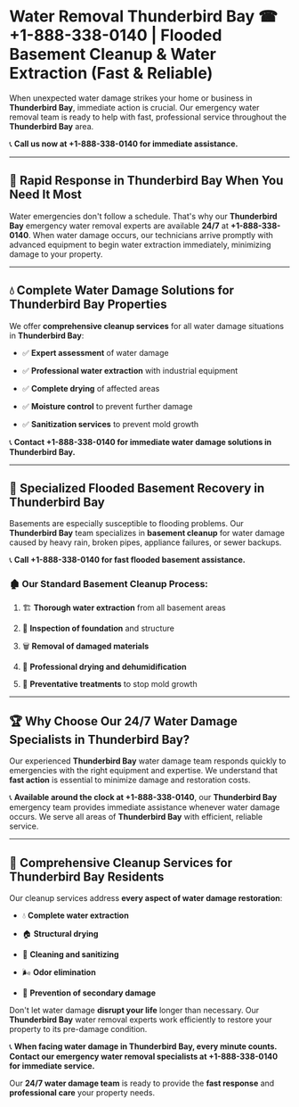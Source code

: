 # Water Removal Thunderbird Bay ☎ +1-888-338-0140 | Flooded Basement Cleanup & Water Extraction (Fast & Reliable)

When unexpected water damage strikes your home or business in **Thunderbird Bay**, immediate action is crucial. Our emergency water removal team is ready to help with fast, professional service throughout the **Thunderbird Bay** area. 

📞 **Call us now at +1-888-338-0140 for immediate assistance.**
---
## 🚀 Rapid Response in Thunderbird Bay When You Need It Most
Water emergencies don't follow a schedule. That's why our **Thunderbird Bay** emergency water removal experts are available **24/7** at **+1-888-338-0140**. When water damage occurs, our technicians arrive promptly with advanced equipment to begin water extraction immediately, minimizing damage to your property.
---
## 💧 Complete Water Damage Solutions for Thunderbird Bay Properties
We offer **comprehensive cleanup services** for all water damage situations in **Thunderbird Bay**:
- ✅ **Expert assessment** of water damage  
- ✅ **Professional water extraction** with industrial equipment  
- ✅ **Complete drying** of affected areas  
- ✅ **Moisture control** to prevent further damage  
- ✅ **Sanitization services** to prevent mold growth  
📞 **Contact +1-888-338-0140 for immediate water damage solutions in Thunderbird Bay.**
---
## 🌊 Specialized Flooded Basement Recovery in Thunderbird Bay
Basements are especially susceptible to flooding problems. Our **Thunderbird Bay** team specializes in **basement cleanup** for water damage caused by heavy rain, broken pipes, appliance failures, or sewer backups. 
📞 **Call +1-888-338-0140 for fast flooded basement assistance.**
### 🏚️ Our Standard Basement Cleanup Process:
1. 🏗️ **Thorough water extraction** from all basement areas  
2. 🔎 **Inspection of foundation** and structure  
3. 🗑️ **Removal of damaged materials**  
4. 💨 **Professional drying and dehumidification**  
5. 🚫 **Preventative treatments** to stop mold growth  
---
## 🏆 Why Choose Our 24/7 Water Damage Specialists in Thunderbird Bay?
Our experienced **Thunderbird Bay** water damage team responds quickly to emergencies with the right equipment and expertise. We understand that **fast action** is essential to minimize damage and restoration costs.
📞 **Available around the clock at +1-888-338-0140**, our **Thunderbird Bay** emergency team provides immediate assistance whenever water damage occurs. We serve all areas of **Thunderbird Bay** with efficient, reliable service.
---
## 🧹 Comprehensive Cleanup Services for Thunderbird Bay Residents
Our cleanup services address **every aspect of water damage restoration**:
- 💧 **Complete water extraction**  
- 🏠 **Structural drying**  
- 🧼 **Cleaning and sanitizing**  
- 🌬️ **Odor elimination**  
- 🚫 **Prevention of secondary damage**  
Don't let water damage **disrupt your life** longer than necessary. Our **Thunderbird Bay** water removal experts work efficiently to restore your property to its pre-damage condition.
📞 **When facing water damage in Thunderbird Bay, every minute counts. Contact our emergency water removal specialists at +1-888-338-0140 for immediate service.**
Our **24/7 water damage team** is ready to provide the **fast response** and **professional care** your property needs.
